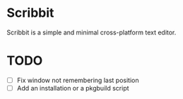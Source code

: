 # Scribbit
 Scribbit is a simple and minimal cross-platform text editor.

# TODO
- [ ] Fix window not remembering last position
- [ ] Add an installation or a pkgbuild script
